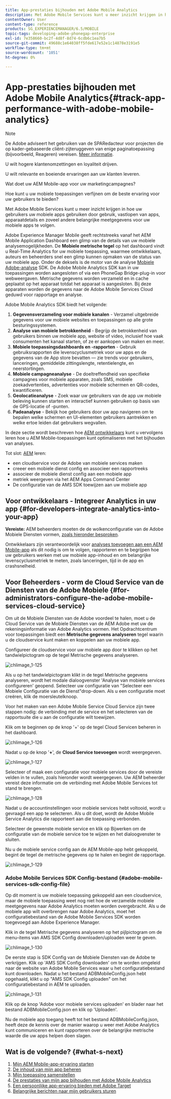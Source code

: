 ```yaml
---
title: App-prestaties bijhouden met Adobe Mobile Analytics
description: Met Adobe Mobile Services kunt u meer inzicht krijgen in hoe uw gebruikers uw mobiele apps gebruiken door gebruik, vastlopen van apps, apparaatdetails en zoveel andere belangrijke meetgegevens voor uw mobiele apps te volgen. Volg deze pagina voor meer informatie.
contentOwner: User
content-type: reference
products: SG_EXPERIENCEMANAGER/6.5/MOBILE
topic-tags: developing-adobe-phonegap-enterprise
exl-id: 7e358660-bc2f-4d8f-8d74-6cdb6c1ea7b5
source-git-commit: 49688c1e64038ff5fde617e52e1c14878e3191e5
workflow-type: tm+mt
source-wordcount: '1051'
ht-degree: 0%

---
```


# App-prestaties bijhouden met Adobe Mobile Analytics{#track-app-performance-with-adobe-mobile-analytics}

>[!NOTE]
>
>De Adobe adviseert het gebruiken van de SPARedacteur voor projecten die op kader-gebaseerde cliënt-zijteruggeven van enige paginatoepassing (bijvoorbeeld, Reageren) vereisen. [Meer informatie](/help/sites-developing/spa-overview.md).

U wilt hogere klantenomzettingen en loyaliteit drijven.

U wilt relevante en boeiende ervaringen aan uw klanten leveren.

Wat doet uw AEM Mobile-app voor uw marketingcampagnes?

Hoe kunt u uw mobiele toepassingen verfijnen om de beste ervaring voor uw gebruikers te bieden?

Met Adobe Mobile Services kunt u meer inzicht krijgen in hoe uw gebruikers uw mobiele apps gebruiken door gebruik, vastlopen van apps, apparaatdetails en zoveel andere belangrijke meetgegevens voor uw mobiele apps te volgen.

Adobe Experience Manager Mobile geeft rechtstreeks vanaf het AEM Mobile Application Dashboard een glimp van de details van uw mobiele analysemogelijkheden. De **Mobiele metrische tegel** op het dashboard vindt u Real-Time Analytics for uw mobiele toepassing, waarmee ontwikkelaars, auteurs en beheerders snel een glimp kunnen opmaken van de status van uw mobiele app. Onder de deksels is de motor van de analyse [Mobiele Adobe-analyse](https://business.adobe.com/products/analytics/mobile-marketing.html) SDK. De Adobe Mobile Analytics SDK kan in uw toepassingen worden aangesloten of via een PhoneGap Bridge-plug-in voor webweergaven. Metrische gegevens worden verzameld en in cache geplaatst op het apparaat totdat het apparaat is aangesloten. Bij deze apparaten worden de gegevens naar de Adobe Mobile Services Cloud geduwd voor rapportage en analyse.

Adobe Mobile Analytics SDK biedt het volgende:

1. **Gegevensverzameling voor mobiele kanalen** - Verzamel uitgebreide gegevens voor uw mobiele websites en toepassingen op alle grote besturingssystemen.
1. **Analyse van mobiele betrokkenheid** - Begrijp de betrokkenheid van gebruikers binnen uw mobiele app, website of video, inclusief hoe vaak consumenten het kanaal starten, of ze er aankopen van maken en meer.
1. **Mobiele toepassingsdashboards en -rapporten** - Gebruik gebruiksrapporten die levenscyclusmetriek voor uw apps en de gegevens van de App store bevatten — zie trends voor gebruikers, lanceringen, gemiddelde zittingslengte, retentielengte, en neerstortingen.
1. **Mobiele campagneanalyse** - De doeltreffendheid van specifieke campagnes voor mobiele apparaten, zoals SMS, mobiele zoekadvertenties, advertenties voor mobiele schermen en QR-codes, kwantificeren.
1. **Geolocatieanalyse** - Zoek waar uw gebruikers van de app uw mobiele beleving kunnen starten en interactief kunnen gebruiken op basis van de GPS-locatie of -punten.
1. **Padeanalyse** - Bekijk hoe gebruikers door uw app navigeren om te bepalen welke schermen en UI-elementen gebruikers aantrekken en welke ertoe leiden dat gebruikers wegvallen.

In deze sectie wordt beschreven hoe [AEM ontwikkelaars](#developers) kunt u vervolgens leren hoe u AEM Mobile-toepassingen kunt optimaliseren met het bijhouden van analyses.

Tot slot: [AEM](#administrators) leren:

* een cloudservice voor de Adobe van mobiele services maken
* creeer een mobiele dienst config en associeer een rapportreeks
* associeer de mobiele dienst config aan een mobiele app
* metriek weergeven via het AEM Apps Command Center
* De configuratie van de AMS SDK toewijzen aan uw mobiele app

## Voor ontwikkelaars - Integreer Analytics in uw app {#for-developers-integrate-analytics-into-your-app}

**Vereiste:** AEM beheerders moeten de de wolkenconfiguratie van de Adobe Mobiele Diensten vormen, [zoals hieronder besproken](#amscloudserviceconfig).

Ontwikkelaars zijn verantwoordelijk voor [analyses toevoegen aan een AEM Mobile-app](/help/mobile/phonegap-add-analytics-to-apps.md) als dit nodig is om te volgen, rapporteren en te begrijpen hoe uw gebruikers werken met uw mobiele app-inhoud en om belangrijke levenscyclusmetriek te meten, zoals lanceringen, tijd in de app en crashsnelheid.

## Voor Beheerders - vorm de Cloud Service van de Diensten van de Adobe Mobiele {#for-administrators-configure-the-adobe-mobile-services-cloud-service}

Om uit de Mobiele Diensten van de Adobe voordeel te halen, moet u de Cloud Service van de Mobiele Diensten van de AEM Adobe met uw de rekeningsinformatie van Adobe Analytics vormen. Het Opdrachtcentrum voor toepassingen biedt een **Metrische gegevens analyseren** tegel waarin u de cloudservice kunt maken en koppelen aan uw mobiele app.

Configureer de cloudservice voor uw mobiele app door te klikken op het tandwielpictogram op de tegel Metrische gegevens analyseren.

![chlimage_1-125](assets/chlimage_1-125.png)

Als u op het tandwielpictogram klikt in de tegel Metrische gegevens analyseren, wordt het modale dialoogvenster &#39;Analyse van mobiele services configureren&#39; geopend. Selecteer uw configuratie van &quot;Selecteer een Mobiele Configuratie van de Dienst&quot;drop-down. Als u een configuratie moet creëren, klik de moersleutelknoop.

Voor het maken van een Adobe Mobile Service Cloud Service zijn twee stappen nodig: de verbinding met de service en het selecteren van de rapportsuite die u aan de configuratie wilt toewijzen.

Klik om te beginnen op de knop &#39;+&#39; op de tegel Cloud Servicen beheren in het dashboard.

![chlimage_1-126](assets/chlimage_1-126.png)

Nadat u op de knop &#39;**+**&#39;, de **Cloud Service toevoegen** wordt weergegeven.

![chlimage_1-127](assets/chlimage_1-127.png)

Selecteer of maak een configuratie voor mobiele services door de vereiste velden in te vullen, zoals hieronder wordt weergegeven. Uw AEM beheerder vereist deze informatie om de verbinding met Adobe Mobile Services tot stand te brengen.

![chlimage_1-128](assets/chlimage_1-128.png)

Nadat u de accountinstellingen voor mobiele services hebt voltooid, wordt u gevraagd een app te selecteren. Als u dit doet, wordt de Adobe Mobile Service Analytics die rapporteert aan die toepassing verbonden.

Selecteer de gewenste mobiele service en klik op Bijwerken om de configuratie van de mobiele service toe te wijzen en het dialoogvenster te sluiten.

Nu u de mobiele service config aan de AEM Mobile-app hebt gekoppeld, begint de tegel de metrische gegevens op te halen en begint de rapportage.

![chlimage_1-129](assets/chlimage_1-129.png)

### Adobe Mobile Services SDK Config-bestand {#adobe-mobile-services-sdk-config-file}

Op dit moment is uw mobiele toepassing gekoppeld aan een cloudservice, maar de mobiele toepassing weet nog niet hoe de verzamelde mobiele meetgegevens naar Adobe Analytics moeten worden overgebracht. Als u de mobiele app wilt overbrengen naar Adobe Analytics, moet het configuratiebestand van de Adobe Mobile Services SDK worden toegevoegd aan Adobe Experience Manager.

Klik in de tegel Metrische gegevens analyseren op het pijlpictogram om de menu-items van AMS SDK Config downloaden/uploaden weer te geven.

![chlimage_1-130](assets/chlimage_1-130.png)

De eerste stap is SDK Config van de Mobiele Diensten van de Adobe te verkrijgen. Klik op &#39;AMS SDK Config downloaden&#39; om te worden omgeleid naar de website van Adobe Mobile Services waar u het configuratiebestand kunt downloaden. Nadat u het bestand ADBMobileConfig.json hebt opgehaald, klikt u op &quot;AMS SDK Config uploaden&quot; om het configuratiebestand in AEM te uploaden.

![chlimage_1-131](assets/chlimage_1-131.png)

Klik op de knop &#39;Adobe voor mobiele services uploaden&#39; en blader naar het bestand ADBMobileConfig.json en klik op &#39;Uploaden&#39;.

Nu de mobiele app toegang heeft tot het bestand ADBMobileConfig.json, heeft deze de kennis over de manier waarop u weer met Adobe Analytics kunt communiceren en kunt rapporteren over de belangrijke metrische waarde die uw apps helpen doen slagen.

## Wat is de volgende? {#what-s-next}

1. [Mijn AEM Mobile-app-ervaring starten](/help/mobile/starting-aem-phonegap-app.md)
1. [De inhoud van mijn app beheren](/help/mobile/phonegap-manage-app-content.md)
1. [Mijn toepassing samenstellen](/help/mobile/building-app-mobile-phonegap.md)
1. [De prestaties van mijn app bijhouden met Adobe Mobile Analytics](/help/mobile/phonegap-intro-to-app-analytics.md)
1. [Een persoonlijke app-ervaring bieden met Adobe Target](/help/mobile/phonegap-aem-mobile-content-personalization.md)
1. [Belangrijke berichten naar mijn gebruikers sturen](/help/mobile/phonegap-push-notifications.md)
